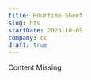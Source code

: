 ```yaml
---
title: Hourtime Sheet
slug: hts
startDate: 2023-10-09
company: cc
draft: true
---
```


Content Missing

